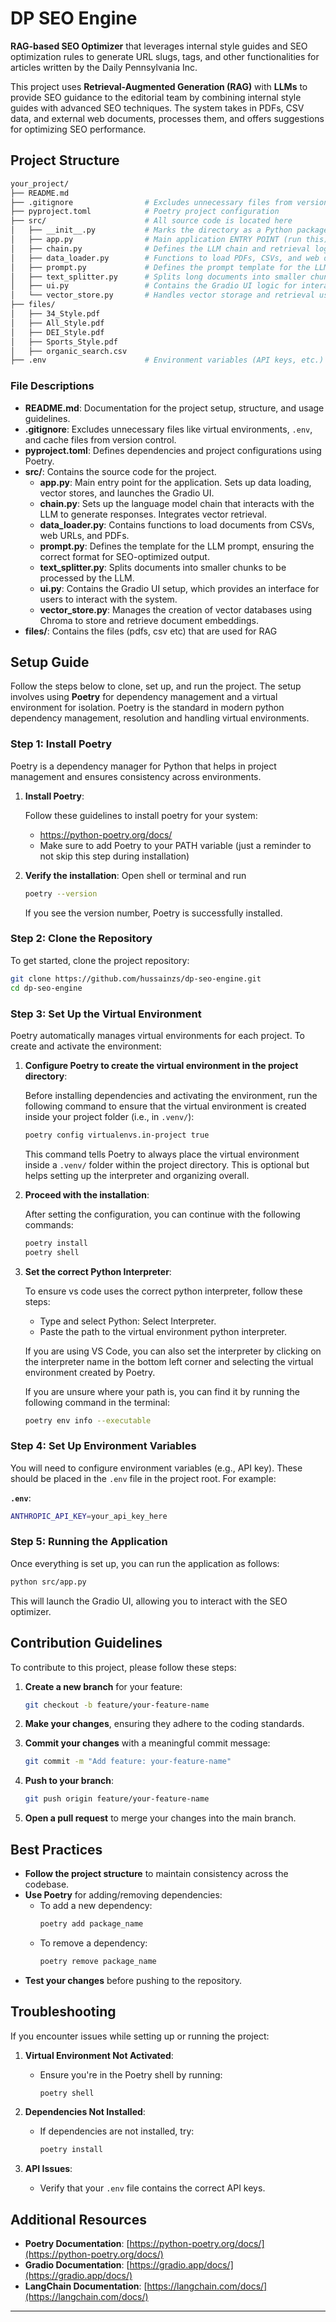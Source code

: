# DP SEO Engine

**RAG-based SEO Optimizer** that leverages internal style guides and SEO optimization rules to generate URL slugs, tags, and other functionalities for articles written by the Daily Pennsylvania Inc.

This project uses **Retrieval-Augmented Generation (RAG)** with **LLMs** to provide SEO guidance to the editorial team by combining internal style guides with advanced SEO techniques. The system takes in PDFs, CSV data, and external web documents, processes them, and offers suggestions for optimizing SEO performance.

## Project Structure

```bash
your_project/
├── README.md
├── .gitignore                # Excludes unnecessary files from version control
├── pyproject.toml            # Poetry project configuration
├── src/                      # All source code is located here
│   ├── __init__.py           # Marks the directory as a Python package
│   ├── app.py                # Main application ENTRY POINT (run this)
│   ├── chain.py              # Defines the LLM chain and retrieval logic
│   ├── data_loader.py        # Functions to load PDFs, CSVs, and web data
│   ├── prompt.py             # Defines the prompt template for the LLM
│   ├── text_splitter.py      # Splits long documents into smaller chunks
│   ├── ui.py                 # Contains the Gradio UI logic for interaction
│   └── vector_store.py       # Handles vector storage and retrieval using Chroma
├── files/
│   ├── 34_Style.pdf
│   ├── All_Style.pdf
│   ├── DEI_Style.pdf
│   ├── Sports_Style.pdf
│   ├── organic_search.csv
├── .env                      # Environment variables (API keys, etc.)
```

### File Descriptions

- **README.md**: Documentation for the project setup, structure, and usage guidelines.
- **.gitignore**: Excludes unnecessary files like virtual environments, `.env`, and cache files from version control.
- **pyproject.toml**: Defines dependencies and project configurations using Poetry.
- **src/**: Contains the source code for the project.
  - **app.py**: Main entry point for the application. Sets up data loading, vector stores, and launches the Gradio UI.
  - **chain.py**: Sets up the language model chain that interacts with the LLM to generate responses. Integrates vector retrieval.
  - **data_loader.py**: Contains functions to load documents from CSVs, web URLs, and PDFs.
  - **prompt.py**: Defines the template for the LLM prompt, ensuring the correct format for SEO-optimized output.
  - **text_splitter.py**: Splits documents into smaller chunks to be processed by the LLM.
  - **ui.py**: Contains the Gradio UI setup, which provides an interface for users to interact with the system.
  - **vector_store.py**: Manages the creation of vector databases using Chroma to store and retrieve document embeddings.
- **files/**: Contains the files (pdfs, csv etc) that are used for RAG

## Setup Guide

Follow the steps below to clone, set up, and run the project. The setup involves using **Poetry** for dependency management and a virtual environment for isolation. Poetry is the standard in modern python dependency management, resolution and handling virtual environments.

### Step 1: Install Poetry

Poetry is a dependency manager for Python that helps in project management and ensures consistency across environments.

1. **Install Poetry**:

   Follow these guidelines to install poetry for your system:
   - https://python-poetry.org/docs/
   - Make sure to add Poetry to your PATH variable (just a reminder to not skip this step during installation)

2. **Verify the installation**:
    Open shell or terminal and run
   ```bash
   poetry --version
   ```

   If you see the version number, Poetry is successfully installed.

### Step 2: Clone the Repository

To get started, clone the project repository:

```bash
git clone https://github.com/hussainzs/dp-seo-engine.git
cd dp-seo-engine
```

### Step 3: Set Up the Virtual Environment

Poetry automatically manages virtual environments for each project. To create and activate the environment:

1. **Configure Poetry to create the virtual environment in the project directory**:
   
   Before installing dependencies and activating the environment, run the following command to ensure that the virtual environment is created inside your project folder (i.e., in `.venv/`):

   ```bash
   poetry config virtualenvs.in-project true
   ```

   This command tells Poetry to always place the virtual environment inside a `.venv/` folder within the project directory. This is optional but helps setting up the interpreter and organizing overall.

2. **Proceed with the installation**:

   After setting the configuration, you can continue with the following commands:
   
   ```bash
   poetry install
   poetry shell
   ```

3. **Set the correct Python Interpreter**:

    To ensure vs code uses the correct python interpreter, follow these steps:

    - Type and select Python: Select Interpreter.
    - Paste the path to the virtual environment python interpreter.

    If you are using VS Code, you can also set the interpreter by clicking on the interpreter name in the bottom left corner and selecting the virtual environment created by Poetry.

    If you are unsure where your path is, you can find it by running the following command in the terminal:

    ```bash
    poetry env info --executable
    ```


### Step 4: Set Up Environment Variables

You will need to configure environment variables (e.g., API key). These should be placed in the `.env` file in the project root. For example:

**`.env`**:

```bash
ANTHROPIC_API_KEY=your_api_key_here
```

### Step 5: Running the Application

Once everything is set up, you can run the application as follows:

```bash
python src/app.py
```

This will launch the Gradio UI, allowing you to interact with the SEO optimizer.

## Contribution Guidelines

To contribute to this project, please follow these steps:

1. **Create a new branch** for your feature:
   ```bash
   git checkout -b feature/your-feature-name
   ```

2. **Make your changes**, ensuring they adhere to the coding standards.

3. **Commit your changes** with a meaningful commit message:
   ```bash
   git commit -m "Add feature: your-feature-name"
   ```

4. **Push to your branch**:
   ```bash
   git push origin feature/your-feature-name
   ```

5. **Open a pull request** to merge your changes into the main branch.

## Best Practices

- **Follow the project structure** to maintain consistency across the codebase.
- **Use Poetry** for adding/removing dependencies:
  - To add a new dependency:
    ```bash
    poetry add package_name
    ```
  - To remove a dependency:
    ```bash
    poetry remove package_name
    ```
- **Test your changes** before pushing to the repository.

## Troubleshooting

If you encounter issues while setting up or running the project:

1. **Virtual Environment Not Activated**:
   - Ensure you're in the Poetry shell by running:
     ```bash
     poetry shell
     ```

2. **Dependencies Not Installed**:
   - If dependencies are not installed, try:
     ```bash
     poetry install
     ```

3. **API Issues**:
   - Verify that your `.env` file contains the correct API keys.

## Additional Resources

- **Poetry Documentation**: [https://python-poetry.org/docs/](https://python-poetry.org/docs/)
- **Gradio Documentation**: [https://gradio.app/docs/](https://gradio.app/docs/)
- **LangChain Documentation**: [https://langchain.com/docs/](https://langchain.com/docs/)

---